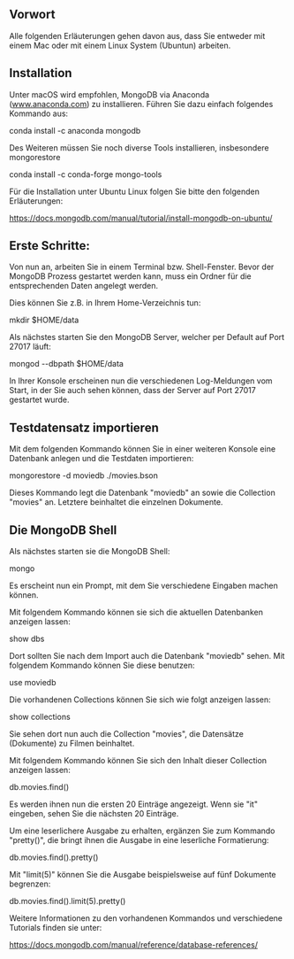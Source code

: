 <h2>Vorwort</h2>

Alle folgenden Erläuterungen gehen davon aus, dass Sie entweder mit einem Mac oder mit einem Linux System (Ubuntun) arbeiten.

<h2>Installation</h2>

Unter macOS wird empfohlen, MongoDB via Anaconda (www.anaconda.com) zu installieren. Führen Sie dazu einfach folgendes Kommando aus:

conda install -c anaconda mongodb

Des Weiteren müssen Sie noch diverse Tools installieren, insbesondere mongorestore

conda install -c conda-forge mongo-tools


Für die Installation unter Ubuntu Linux folgen Sie bitte den folgenden Erläuterungen:

https://docs.mongodb.com/manual/tutorial/install-mongodb-on-ubuntu/


<h2>Erste Schritte:</h2>

Von nun an, arbeiten Sie in einem Terminal bzw. Shell-Fenster. Bevor der MongoDB Prozess gestartet werden kann, muss ein Ordner für die entsprechenden Daten angelegt werden.

Dies können Sie z.B. in Ihrem Home-Verzeichnis tun:

mkdir $HOME/data


Als nächstes starten Sie den MongoDB Server, welcher per Default auf Port 27017 läuft:

mongod --dbpath $HOME/data

In Ihrer Konsole erscheinen nun die verschiedenen Log-Meldungen vom Start, in der Sie auch sehen können, dass der Server auf Port 27017 gestartet wurde.


<h2>Testdatensatz importieren</h2>

Mit dem folgenden Kommando können Sie in einer weiteren Konsole eine Datenbank anlegen und die Testdaten importieren:

mongorestore -d moviedb ./movies.bson

Dieses Kommando legt die Datenbank "moviedb" an sowie die Collection "movies" an. Letztere beinhaltet die einzelnen Dokumente.

<h2>Die MongoDB Shell</h2>

Als nächstes starten sie die MongoDB Shell:

mongo

Es erscheint nun ein Prompt, mit dem Sie verschiedene Eingaben machen können.

Mit folgendem Kommando können sie sich die aktuellen Datenbanken anzeigen lassen:

show dbs

Dort sollten Sie nach dem Import auch die Datenbank "moviedb" sehen. Mit folgendem Kommando können Sie diese benutzen:

use moviedb

Die vorhandenen Collections können Sie sich wie folgt anzeigen lassen:

show collections

Sie sehen dort nun auch die Collection "movies", die Datensätze (Dokumente) zu Filmen beinhaltet.

Mit folgendem Kommando können Sie sich den Inhalt dieser Collection anzeigen lassen:

db.movies.find()

Es werden ihnen nun die ersten 20 Einträge angezeigt. Wenn sie "it" eingeben, sehen Sie die nächsten 20 Einträge.

Um eine leserlichere Ausgabe zu erhalten, ergänzen Sie zum Kommando "pretty()", die bringt ihnen die Ausgabe in eine leserliche Formatierung:

db.movies.find().pretty()


Mit "limit(5)" können Sie die Ausgabe beispielsweise auf fünf Dokumente begrenzen:

db.movies.find().limit(5).pretty()

Weitere Informationen zu den vorhandenen Kommandos und verschiedene Tutorials finden sie unter:

https://docs.mongodb.com/manual/reference/database-references/




